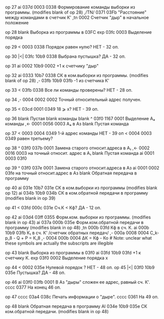 op 27
ai 037d 0003 0338                     Формирование команды выборки из программы. (modifies blank of op 28)
,/TN/ 0371 03Fb                       "Расстояние" между командами в счетчик К'
,tn 0002                              Счетчик "дыр" в начальное положение

op 28
blank                                 Выборка из программы в 03FC
exp  03fc      0003                   Выделение порядка

op 29
<         0003 0338                   Порядок равен нулю? НЕТ - 32 оп.

op 30
|<|  03fc 10b9 0338                   Выбрана пустышка? ДА - 32 оп.

op 31
ai   0002 10b9 0002                   +1 к счетчику "дыр"

op 32
ai   0333 10b7 0338                   СК в ком.выборки из программы. (modifies blank of op 28)
,-   03fb 10b9 03fb                   -1 из счетчика К'

op 33
<         03fb 0338                   Все ли команды проверены? НЕТ - 28 оп.

op 34
,-   0004 0002 0002                   Точный относительный адрес получен.

op 35
<    03cd 0001 0349                   18 ⩾ x? НЕТ - 39 оп.

op 36
blank                                 Пустая
blank                                 команды
blank
^    03f0 1167 0001                   Выделение А₄ команды
,<-  0001 0056 0003                   А₄ в Аз
blank                                 Пустая команда

op 37
<    0003 0004 0349                   1-й адрес команды НЕТ - 39 оп
<    0004 0003 0349                   равен третьему?

op 38
^    03f0 037b 0001                   Замена старого относит.адреса в А₁
,<-  0002 0016 0003                   на точный относит. адрес в А₁
blank                                 Пустая команда
ai   0001 0003 03f0

op 39
^    03f0 037e 0001                   Замена старого относит.адреса в Аз
ai   0001 0002 03fe                   на точный относит.адрес в Аз
blank                                 Обратная передача в программу

op 40
ai   031e 10b7 031e                   СК в ком.выборки из программы (modifies blank op 12)
ai   034b 10b9 034b                   СК в ком.обратной передачи в программу (modifies blank in op 39)

op 41
<    03fd 000c 031e                   Сч.К < Кф? ДА - 12 оп.

op 42
ai   03d4 03ff 0355                   Форм.ком. выборки из программы. (modifies blank in op 43)
ai   037a 000b 035e                   Форм.ком.обратной передачи в программу (modifies blank in op 48)
,tn  000b 03fd                        Кф в сч. К.
ai   000b 10b9 03fb                   К₁ в сч. К' /счетчик обратных передач/
,-   000a 0008 0004                   С_k-р_8 - Q + Р = К_8
,-   0004 000b 0004                   ΔК = Кф - Ко # Note: unclear what these symbols are actually the subscripts are illegible

op 43
blank                                 Выборка из программы в 03f0
ai   03fd 10b9 03fd                   +1 к счетчику К.
exp  03f0 0002                        Выделение порядка х

op 44
<         0002 035e                   Нулевой порядок ? НЕТ - 48 оп.
op 45
|<|  03f0 10b9 035e                   Пустышка? ДА - 48 оп.

op 46
ai   03f0 03fb 0001                   В Аз "дыры" сложен ее адрес, равный сч. К'.
cccc 0377                            На конец 46 оп.

op 47
cccc 03a4 038c                       Печать информации о "дыре".
cccc 0361                            На 49 оп.

op 48
blank                                 Обратная передача в программу
AI    034e 10b9 035e                   СК ком.обратной передачи. (modifies blank in op 48)